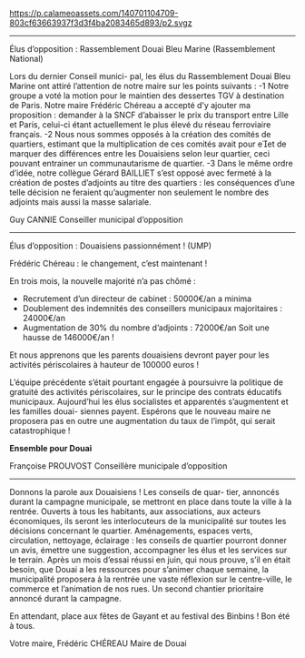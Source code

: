 https://p.calameoassets.com/140701104709-803cf63663937f3d3f4ba2083465d893/p2.svgz

---

Élus d’opposition : Rassemblement Douai Bleu Marine (Rassemblement National)

Lors du dernier Conseil munici-
pal, les élus du Rassemblement Douai Bleu Marine ont attiré l’attention de notre maire sur les points suivants :
-1 Notre groupe a voté la motion pour le maintien des dessertes TGV à destination de Paris. Notre maire Frédéric Chéreau a accepté d’y ajouter ma proposition : demander à la SNCF d’abaisser le prix du transport entre Lille et Paris, celui-ci étant actuellement le plus élevé du réseau ferroviaire français.
-2 Nous nous sommes opposés à la création des comités de quartiers, estimant que la multiplication de ces comités avait pour eet de marquer des différences entre les Douaisiens selon leur quartier, ceci pouvant entrainer un communautarisme de quartier.
-3 Dans le même ordre d’idée, notre collègue Gérard BAILLIET s’est opposé avec fermeté à la création de postes d’adjoints au titre des quartiers : les conséquences d’une telle décision ne feraient qu’augmenter non seulement le nombre des adjoints mais aussi la masse salariale.

Guy CANNIE
Conseiller municipal d’opposition

---

Élus d’opposition : Douaisiens passionnément ! (UMP)

Frédéric Chéreau : le changement, c’est maintenant !

En trois mois, la nouvelle majorité n’a pas chômé :
- Recrutement d’un directeur de cabinet : 50000€/an a minima
- Doublement des indemnités des conseillers municipaux majoritaires : 24000€/an
- Augmentation de 30% du nombre d’adjoints : 72000€/an
Soit une hausse de 146000€/an !

Et nous apprenons que les parents douaisiens devront payer pour les activités périscolaires à hauteur de 100000 euros !

L’équipe précédente s’était pourtant engagée à poursuivre la politique de gratuité des activités périscolaires, sur le principe des contrats éducatifs municipaux. Aujourd’hui les élus socialistes et apparentés s’augmentent et les familles douai-
siennes payent. Espérons que le nouveau maire ne proposera pas en outre une augmentation du taux de l’impôt, qui serait catastrophique !

**Ensemble pour Douai**

Françoise PROUVOST
Conseillère municipale d’opposition

---

Donnons la parole aux Douaisiens ! Les conseils de quar-
tier, annoncés durant la campagne municipale, se mettront en place dans toute la ville à la rentrée. Ouverts à tous les habitants, aux associations, aux acteurs économiques, ils seront les interlocuteurs de la municipalité sur toutes les décisions concernant le quartier. Aménagements, espaces verts, circulation, nettoyage, éclairage : les conseils de quartier pourront donner un avis, émettre une suggestion, accompagner les élus et les services sur le terrain.
Après un mois d’essai réussi en juin, qui nous prouve, s’il en était besoin, que Douai a les ressources pour s’animer chaque semaine, la municipalité proposera à la rentrée une vaste réflexion sur le centre-ville, le commerce et l’animation de nos rues. Un second chantier prioritaire annoncé durant la campagne.

En attendant, place aux fêtes de Gayant et au festival des Binbins ! Bon été à tous.

Votre maire,
Frédéric CHÉREAU
Maire de Douai
